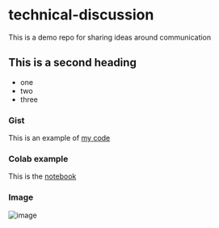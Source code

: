 # technical-discussion
This is a demo repo for sharing ideas around communication

## This is a second heading

* one
* two
* three

### Gist

This is an example of [my code](https://gist.github.com/jglee1/b749054c17cd31a472d9c437ac5c14ee)

### Colab example

This is the [notebook](https://github.com/jglee1/technical-discussion/blob/main/technical_docs.ipynb)

### Image

![image](https://user-images.githubusercontent.com/3277859/218817078-517ac68d-4b03-4b0e-a073-2a55b9bc6df3.png)
